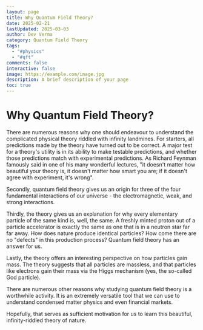 ```yaml
---
layout: page
title: Why Quantum Field Theory?
date: 2025-02-21
lastUpdated: 2025-03-03
author: Dev Verma
category: Quantum Field Theory
tags:
  - "#physics"
  - "#qft"
comments: false
interactive: false
image: https://example.com/image.jpg
description: A brief description of your page
toc: true
---
```

# Why Quantum Field Theory?

There are numerous reasons why one should endeavour to understand the complicated physical theory riddled with infinity landmines. For starters, all predictions made by the theory have turned out to be correct. A major test for a theory's utility is in its ability to make testable predictions, and whether those predictions match with experimental predictions. As Richard Feynman famously said in one of his many wonderful lectures, "it doesn't matter how beautiful your theory is, it doesn't matter how smart you are; if it doesn't agree with experiment, it's wrong". 

Secondly, quantum field theory gives us an origin for three of the four fundamental interactions of our universe - the electromagnetic, weak, and strong interactions. 

Thirdly, the theory gives us an explanation for why every elementary particle of the same kind is, well, the same. A freshly minted proton out of a particle accelerator is exactly the same as one that is in a neutron star far far away. How does nature produce identical particles? How come there are no "defects" in this production process? Quantum field theory has an answer for us.

Lastly, the theory offers an interesting perspective on how particles gain mass. The theory suggests that all particles are massless, and that particles like electrons gain their mass via the Higgs mechanism (yes, the so-called God particle). 

There are numerous other reasons why studying quantum field theory is a worthwhile activity. It is an extremely versatile tool that we can use to understand condensed matter physics and even financial markets. 

Hopefully, that serves as sufficient motivation for us to learn this beautiful, infinity-riddled theory of nature.